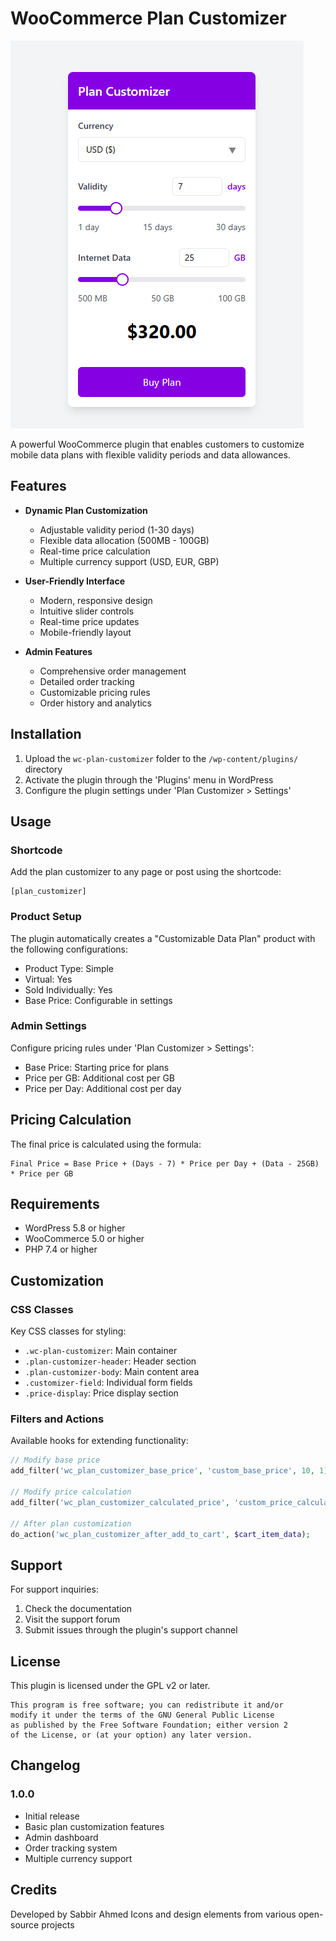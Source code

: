 # WooCommerce Plan Customizer

![img.png](img.png)

A powerful WooCommerce plugin that enables customers to customize mobile data plans with flexible validity periods and data allowances.

## Features

- **Dynamic Plan Customization**

  - Adjustable validity period (1-30 days)
  - Flexible data allocation (500MB - 100GB)
  - Real-time price calculation
  - Multiple currency support (USD, EUR, GBP)

- **User-Friendly Interface**

  - Modern, responsive design
  - Intuitive slider controls
  - Real-time price updates
  - Mobile-friendly layout

- **Admin Features**
  - Comprehensive order management
  - Detailed order tracking
  - Customizable pricing rules
  - Order history and analytics

## Installation

1. Upload the `wc-plan-customizer` folder to the `/wp-content/plugins/` directory
2. Activate the plugin through the 'Plugins' menu in WordPress
3. Configure the plugin settings under 'Plan Customizer > Settings'

## Usage

### Shortcode

Add the plan customizer to any page or post using the shortcode:

```
[plan_customizer]
```

### Product Setup

The plugin automatically creates a "Customizable Data Plan" product with the following configurations:

- Product Type: Simple
- Virtual: Yes
- Sold Individually: Yes
- Base Price: Configurable in settings

### Admin Settings

Configure pricing rules under 'Plan Customizer > Settings':

- Base Price: Starting price for plans
- Price per GB: Additional cost per GB
- Price per Day: Additional cost per day

## Pricing Calculation

The final price is calculated using the formula:

```
Final Price = Base Price + (Days - 7) * Price per Day + (Data - 25GB) * Price per GB
```

## Requirements

- WordPress 5.8 or higher
- WooCommerce 5.0 or higher
- PHP 7.4 or higher

## Customization

### CSS Classes

Key CSS classes for styling:

- `.wc-plan-customizer`: Main container
- `.plan-customizer-header`: Header section
- `.plan-customizer-body`: Main content area
- `.customizer-field`: Individual form fields
- `.price-display`: Price display section

### Filters and Actions

Available hooks for extending functionality:

```php
// Modify base price
add_filter('wc_plan_customizer_base_price', 'custom_base_price', 10, 1);

// Modify price calculation
add_filter('wc_plan_customizer_calculated_price', 'custom_price_calculation', 10, 3);

// After plan customization
do_action('wc_plan_customizer_after_add_to_cart', $cart_item_data);
```

## Support

For support inquiries:

1. Check the documentation
2. Visit the support forum
3. Submit issues through the plugin's support channel

## License

This plugin is licensed under the GPL v2 or later.

```
This program is free software; you can redistribute it and/or
modify it under the terms of the GNU General Public License
as published by the Free Software Foundation; either version 2
of the License, or (at your option) any later version.
```

## Changelog

### 1.0.0

- Initial release
- Basic plan customization features
- Admin dashboard
- Order tracking system
- Multiple currency support

## Credits

Developed by Sabbir Ahmed
Icons and design elements from various open-source projects



